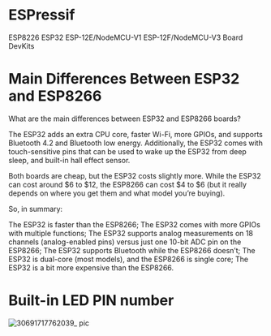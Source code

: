 # ESPressif

ESP8226 ESP32 ESP-12E/NodeMCU-V1 ESP-12F/NodeMCU-V3 Board DevKits

# Main Differences Between ESP32 and ESP8266

What are the main differences between ESP32 and ESP8266 boards?

The ESP32 adds an extra CPU core, faster Wi-Fi, more GPIOs, and supports Bluetooth 4.2 and Bluetooth low energy. Additionally, the ESP32 comes with touch-sensitive pins that can be used to wake up the ESP32 from deep sleep, and built-in hall effect sensor.

Both boards are cheap, but the ESP32 costs slightly more. While the ESP32 can cost around $6 to $12, the ESP8266 can cost $4 to $6 (but it really depends on where you get them and what model you’re buying).

So, in summary:

The ESP32 is faster than the ESP8266;
The ESP32 comes with more GPIOs with multiple functions;
The ESP32 supports analog measurements on 18 channels (analog-enabled pins) versus just one 10-bit ADC pin on the ESP8266;
The ESP32 supports Bluetooth while the ESP8266 doesn’t;
The ESP32 is dual-core (most models), and the ESP8266 is single core;
The ESP32 is a bit more expensive than the ESP8266.


# Built-in LED PIN number

![30691717762039_ pic](https://github.com/josthlee/ESPressif/assets/154501794/799ee508-717d-43d1-b4ab-49aaa87a8cd8)

